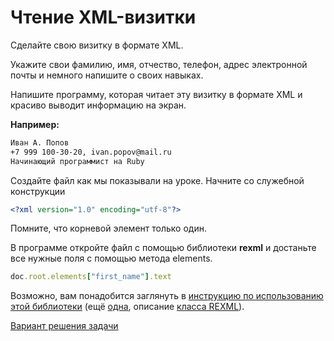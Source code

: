 # Чтение XML-визитки 

Сделайте свою визитку в формате XML. 

Укажите свои фамилию, имя, отчество, телефон, адрес электронной почты и немного напишите о своих навыках.

Напишите программу, которая читает эту визитку в формате XML и красиво выводит информацию на экран.

**Например:**

```sh
Иван А. Попов
+7 999 100-30-20, ivan.popov@mail.ru
Начинающий программист на Ruby
```

<div class="rubyrush-task-hint">

Создайте файл как мы показывали на уроке. Начните со служебной конструкции

```xml
<?xml version="1.0" encoding="utf-8"?>
```

Помните, что корневой элемент только один.

В программе откройте файл с помощью библиотеки **rexml** и достаньте все нужные поля с помощью метода elements.

```ruby
doc.root.elements["first_name"].text
```

Возможно, вам понадобится заглянуть в [инструкцию по использованию этой библиотеки](https://www.germane-software.com/software/XML/rexml/docs/tutorial.html) (ещё [одна](https://www.germane-software.com/software/XML/rexml/docs/tutorial.html), описание [класса REXML](https://ruby-doc.org/stdlib-2.4.1/libdoc/rexml/rdoc/REXML/Document.html)).

</div>


<div class="rubyrush-task-answer">


<p>
<a href="https://github.com/aristofun/rubyrush-path/tree/master/steps/xml-html-01/solution/" class="rubyrush-task-solution-link">Вариант решения задачи</a>
</p>

</div>
